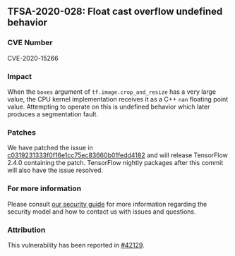 ## TFSA-2020-028: Float cast overflow undefined behavior

### CVE Number
CVE-2020-15266

### Impact
When the `boxes` argument of `tf.image.crop_and_resize` has a very large value,
the CPU kernel implementation receives it as a C++ `nan` floating point value.
Attempting to operate on this is undefined behavior which later produces a
segmentation fault.

### Patches

We have patched the issue in
[c0319231333f0f16e1cc75ec83660b01fedd4182](https://github.com/galeone/tensorflow/commit/c0319231333f0f16e1cc75ec83660b01fedd4182)
and will release TensorFlow 2.4.0 containing the patch. TensorFlow nightly
packages after this commit will also have the issue resolved.

### For more information
Please consult [our security
guide](https://github.com/galeone/tensorflow/blob/master/SECURITY.md) for
more information regarding the security model and how to contact us with issues
and questions.

### Attribution
This vulnerability has been reported in
[#42129](https://github.com/tensorflow/issues/42129).
